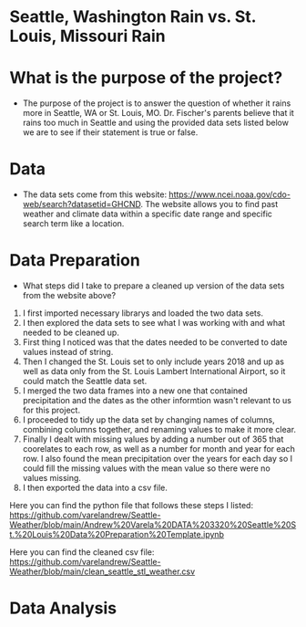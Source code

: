 # Seattle, Washington Rain vs. St. Louis, Missouri Rain

# What is the purpose of the project?
- The purpose of the project is to answer the question of whether it rains more in Seattle, WA or St. Louis, MO. Dr. Fischer's parents believe that it rains too much in Seattle and using the provided data sets listed below we are to see if their statement is true or false.


# Data
- The data sets come from this website: https://www.ncei.noaa.gov/cdo-web/search?datasetid=GHCND. The website allows you to find past weather and climate data within a specific date range and specific search term like a location. 

# Data Preparation
- What steps did I take to prepare a cleaned up version of the data sets from the website above? 
1. I first imported necessary librarys and loaded the two data sets.
2. I then explored the data sets to see what I was working with and what needed to be cleaned up.
3. First thing I noticed was that the dates needed to be converted to date values instead of string.
4. Then I changed the St. Louis set to only include years 2018 and up as well as data only from the St. Louis Lambert International Airport, so it could match the Seattle data set.
5. I merged the two data frames into a new one that contained precipitation and the dates as the other informtion wasn't relevant to us for this project.
6. I proceeded to tidy up the data set by changing names of columns, combining columns together, and renaming values to make it more clear.
7. Finally I dealt with missing values by adding a number out of 365 that coorelates to each row, as well as a number for month and year for each row. I also found the mean precipitation over the years for each day so I could fill the missing values with the mean value so there were no values missing.
8. I then exported the data into a csv file.

Here you can find the python file that follows these steps I listed: https://github.com/varelandrew/Seattle-Weather/blob/main/Andrew%20Varela%20DATA%203320%20Seattle%20St.%20Louis%20Data%20Preparation%20Template.ipynb

Here you can find the cleaned csv file: https://github.com/varelandrew/Seattle-Weather/blob/main/clean_seattle_stl_weather.csv

# Data Analysis
